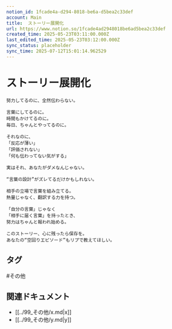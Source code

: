 ```yaml
---
notion_id: 1fcade4a-d294-8018-be6a-d5bea2c33def
account: Main
title:  ストーリー展開化
url: https://www.notion.so/1fcade4ad2948018be6ad5bea2c33def
created_time: 2025-05-23T03:11:00.000Z
last_edited_time: 2025-05-23T03:12:00.000Z
sync_status: placeholder
sync_time: 2025-07-12T15:01:14.962529
---
```

# ストーリー展開化

```plain text
努力してるのに、全然伝わらない。

言葉にしてるのに。
時間もかけてるのに。
毎日、ちゃんとやってるのに。

それなのに、
「反応が薄い」
「評価されない」
「何も伝わってない気がする」

実はそれ、あなたがダメなんじゃない。

“言葉の設計”がズレてるだけかもしれない。

相手の立場で言葉を組み立てる。
熱量じゃなく、翻訳する力を持つ。

「自分の言葉」じゃなく
「相手に届く言葉」を持ったとき、
努力はちゃんと報われ始める。

このストーリー、心に残ったら保存を。
あなたの“空回りエピソード”もリプで教えてほしい。

```

## タグ

#その他 

## 関連ドキュメント

- [[../99_その他/x.md|x]]
- [[../99_その他/y.md|y]]
